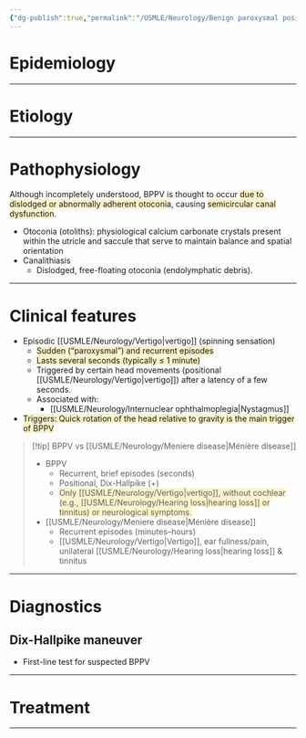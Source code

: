 ```yaml
---
{"dg-publish":true,"permalink":"/USMLE/Neurology/Benign paroxysmal positional vertigo/"}
---
```


# Epidemiology


---
# Etiology


---
# Pathophysiology
Although incompletely understood, BPPV is thought to occur <span style="background:rgba(240, 200, 0, 0.2)">due to dislodged or abnormally adherent otoconia</span>, causing <span style="background:rgba(240, 200, 0, 0.2)">semicircular canal dysfunction</span>.
- Otoconia (otoliths): physiological calcium carbonate crystals present within the utricle and saccule that serve to maintain balance and spatial orientation
- Canalithiasis
	- Dislodged, free-floating otoconia (endolymphatic debris).


---
# Clinical features
- Episodic [[USMLE/Neurology/Vertigo\|vertigo]] (spinning sensation)
	- <span style="background:rgba(240, 200, 0, 0.2)">Sudden (“paroxysmal”) and recurrent episodes</span>
	- <span style="background:rgba(240, 200, 0, 0.2)">Lasts several seconds (typically ≤ 1 minute)</span>
	- Triggered by certain head movements (positional [[USMLE/Neurology/Vertigo\|vertigo]]) after a latency of a few seconds.
	- Associated with:
		- [[USMLE/Neurology/Internuclear ophthalmoplegia\|Nystagmus]] 
- <span style="background:rgba(240, 200, 0, 0.2)">Triggers: Quick rotation of the head relative to gravity is the main trigger of BPPV</span>

>[!tip] BPPV vs [[USMLE/Neurology/Meniere disease\|Ménière disease]]
>- BPPV
>	- Recurrent, brief episodes (seconds)
>	- Positional, Dix-Hallpike (+)
>	- <span style="background:rgba(240, 200, 0, 0.2)">Only [[USMLE/Neurology/Vertigo\|vertigo]], without cochlear (e.g., [[USMLE/Neurology/Hearing loss\|hearing loss]] or tinnitus) or neurological symptoms.</span>
>- [[USMLE/Neurology/Meniere disease\|Ménière disease]]
>	- Recurrent episodes (minutes–hours)
>	- [[USMLE/Neurology/Vertigo\|Vertigo]], ear fullness/pain, unilateral [[USMLE/Neurology/Hearing loss\|hearing loss]] & tinnitus

---
# Diagnostics
## Dix-Hallpike maneuver
- First-line test for suspected BPPV

---
# Treatment


---
